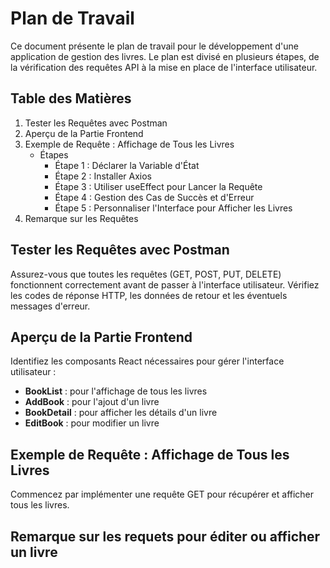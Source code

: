 # Plan de Travail

Ce document présente le plan de travail pour le développement d'une application de gestion des livres. Le plan est divisé en plusieurs étapes, de la vérification des requêtes API à la mise en place de l'interface utilisateur.

## Table des Matières
1. Tester les Requêtes avec Postman
2. Aperçu de la Partie Frontend
3. Exemple de Requête : Affichage de Tous les Livres
   - Étapes
     - Étape 1 : Déclarer la Variable d'État
     - Étape 2 : Installer Axios
     - Étape 3 : Utiliser useEffect pour Lancer la Requête
     - Étape 4 : Gestion des Cas de Succès et d'Erreur
     - Étape 5 : Personnaliser l'Interface pour Afficher les Livres
4. Remarque sur les Requêtes

## Tester les Requêtes avec Postman
Assurez-vous que toutes les requêtes (GET, POST, PUT, DELETE) fonctionnent correctement avant de passer à l'interface utilisateur. Vérifiez les codes de réponse HTTP, les données de retour et les éventuels messages d'erreur.

## Aperçu de la Partie Frontend
Identifiez les composants React nécessaires pour gérer l'interface utilisateur :
- **BookList** : pour l'affichage de tous les livres
- **AddBook** : pour l'ajout d'un livre
- **BookDetail** : pour afficher les détails d'un livre
- **EditBook** : pour modifier un livre

## Exemple de Requête : Affichage de Tous les Livres
Commencez par implémenter une requête GET pour récupérer et afficher tous les livres.
## Remarque sur les requets pour éditer ou afficher un livre


